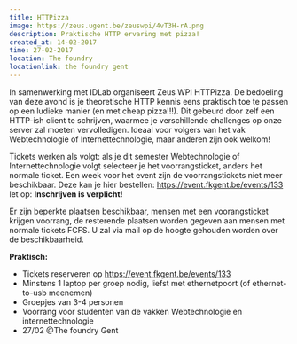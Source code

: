 ```yaml
---
title: HTTPizza
image: https://zeus.ugent.be/zeuswpi/4vT3H-rA.png
description: Praktische HTTP ervaring met pizza!
created_at: 14-02-2017
time: 27-02-2017
location: The foundry
locationlink: the foundry gent
---
```


In samenwerking met IDLab organiseert Zeus WPI HTTPizza.
De bedoeling van deze avond is je theoretische HTTP kennis eens praktisch toe te passen op een ludieke manier (en met cheap pizza!!!).
Dit gebeurd door zelf een HTTP-ish client te schrijven, waarmee je verschillende challenges op onze server zal moeten vervolledigen.
Ideaal voor volgers van het vak Webtechnologie of Internettechnologie, maar anderen zijn ook welkom!

Tickets werken als volgt: als je dit semester Webtechnologie of Internettechnologie volgt selecteer je het voorrangsticket, anders het normale ticket.
Een week voor het event zijn de voorrangstickets niet meer beschikbaar.
Deze kan je hier bestellen: https://event.fkgent.be/events/133
let op: **Inschrijven is verplicht!**

Er zijn beperkte plaatsen beschikbaar, mensen met een voorangsticket krijgen voorrang, de resterende plaatsen worden gegeven aan mensen met normale tickets FCFS.
U zal via mail op de hoogte gehouden worden over de beschikbaarheid.

**Praktisch:**

* Tickets reserveren op https://event.fkgent.be/events/133
* Minstens 1 laptop per groep nodig, liefst met ethernetpoort (of ethernet-to-usb meenemen)
* Groepjes van 3-4 personen
* Voorrang voor studenten van de vakken Webtechnologie en internettechnologie
* 27/02 @The foundry Gent

